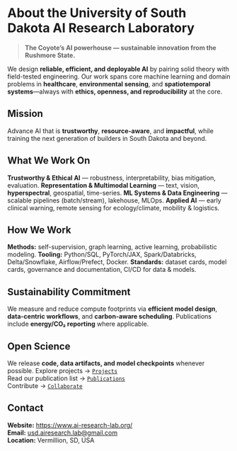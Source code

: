 # About the University of South Dakota AI Research Laboratory

> **The Coyote’s AI powerhouse — sustainable innovation from the Rushmore State.**

We design **reliable, efficient, and deployable AI** by pairing solid theory with field-tested engineering. Our work spans core machine learning and domain problems in **healthcare**, **environmental sensing**, and **spatiotemporal systems**—always with **ethics, openness, and reproducibility** at the core.

## Mission
Advance AI that is **trustworthy**, **resource-aware**, and **impactful**, while training the next generation of builders in South Dakota and beyond.

## What We Work On
 **Trustworthy & Ethical AI** — robustness, interpretability, bias mitigation, evaluation.
 **Representation & Multimodal Learning** — text, vision, **hyperspectral**, geospatial, time-series.
 **ML Systems & Data Engineering** — scalable pipelines (batch/stream), lakehouse, MLOps.
 **Applied AI** — early clinical warning, remote sensing for ecology/climate, mobility & logistics.

## How We Work
 **Methods:** self-supervision, graph learning, active learning, probabilistic modeling.
 **Tooling:** Python/SQL, PyTorch/JAX, Spark/Databricks, Delta/Snowflake, Airflow/Prefect, Docker.
 **Standards:** dataset cards, model cards, governance and documentation, CI/CD for data & models.

## Sustainability Commitment
We measure and reduce compute footprints via **efficient model design**, **data-centric workflows**, and **carbon-aware scheduling**. Publications include **energy/CO₂ reporting** where applicable.

## Open Science
We release **code, data artifacts, and model checkpoints** whenever possible.
 Explore projects → [`Projects`](./Projects.md)  
 Read our publication list → [`Publications`](./Publications.md)  
 Contribute → [`Collaborate`](./Collaborate.md)

## Contact
 **Website:** https://www.ai-research-lab.org/  
 **Email:** usd.airesearch.lab@gmail.com  
 **Location:** Vermillion, SD, USA

